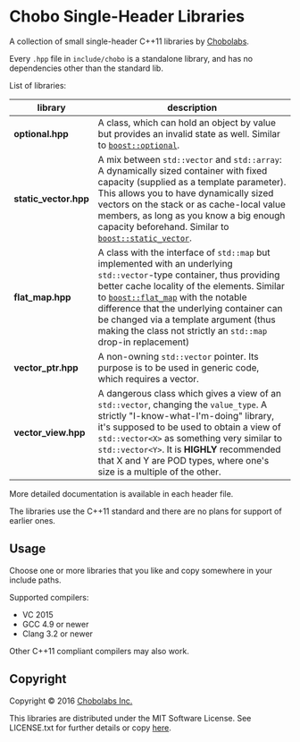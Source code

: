 Chobo Single-Header Libraries
=============================

A collection of small single-header C++11 libraries by [Chobolabs](http://www.chobolabs.com/).

Every `.hpp` file in `include/chobo` is a standalone library, and has no dependencies other than the standard lib.

List of libraries:

library    | description
--------------------- | --------------------------------
**optional.hpp** | A class, which can hold an object by value but provides an invalid state as well. Similar to [`boost::optional`](http://www.boost.org/doc/libs/1_61_0/libs/optional/doc/html/index.html).
**static_vector.hpp** | A mix between `std::vector` and `std::array`: A dynamically sized container with fixed capacity (supplied as a template parameter). This allows you to have dynamically sized vectors on the stack or as cache-local value members, as long as you know a big enough capacity beforehand. Similar to [`boost::static_vector`](http://www.boost.org/doc/libs/1_61_0/doc/html/boost/container/static_vector.html).
**flat_map.hpp** | A class with the interface of `std::map` but implemented with an underlying `std::vector`-type container, thus providing better cache locality of the elements. Similar to [`boost::flat_map`](http://www.boost.org/doc/libs/1_61_0/doc/html/boost/container/flat_map.html) with the notable difference that the underlying container can be changed via a template argument (thus making the class not strictly an `std::map` drop-in replacement)
**vector_ptr.hpp** | A non-owning `std::vector` pointer. Its purpose is to be used in generic code, which requires a vector.
**vector_view.hpp** | A dangerous class which gives a view of an `std::vector`, changing the `value_type`. A strictly "I-know-what-I'm-doing" library, it's supposed to be used to obtain a view of `std::vector<X>` as something very similar to `std::vector<Y>`. It is **HIGHLY** recommended that X and Y are POD types, where one's size is a multiple of the other.

More detailed documentation is available in each header file.

The libraries use the C++11 standard and there are no plans for support of earlier ones.

Usage
-----

Choose one or more libraries that you like and copy somewhere in your include paths.

Supported compilers:
* VC 2015
* GCC 4.9 or newer
* Clang 3.2 or newer

Other C++11 compliant compilers may also work.

Copyright
---------

Copyright &copy; 2016 [Chobolabs Inc.](http://www.chobolabs.com/)

This libraries are distributed under the MIT Software License. See LICENSE.txt for
further details or copy [here](http://opensource.org/licenses/MIT).
